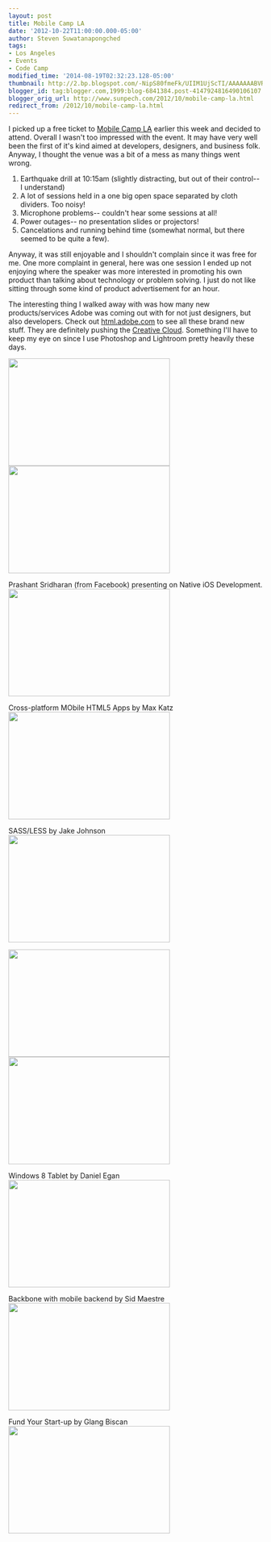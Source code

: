 ```yaml
---
layout: post
title: Mobile Camp LA
date: '2012-10-22T11:00:00.000-05:00'
author: Steven Suwatanapongched
tags:
- Los Angeles
- Events
- Code Camp
modified_time: '2014-08-19T02:32:23.128-05:00'
thumbnail: http://2.bp.blogspot.com/-NipS80fmeFk/UIIM1UjScTI/AAAAAAABVRs/O-DGSIDMLjM/s72-c/2012-10-18+at+11-24-25.jpg
blogger_id: tag:blogger.com,1999:blog-6841384.post-4147924816490106107
blogger_orig_url: http://www.sunpech.com/2012/10/mobile-camp-la.html
redirect_from: /2012/10/mobile-camp-la.html
---
```


I picked up a free ticket to <a href="http://mobilecampla.com/">Mobile Camp LA</a> earlier this week and decided to attend. Overall I wasn't too impressed with the event. It may have very well been the first of it's kind aimed at developers, designers, and business folk. Anyway, I thought the venue was a bit of a mess as many things went wrong.
<ol>
  <li>Earthquake drill at 10:15am (slightly distracting, but out of their control-- I understand)</li>
  <li>A lot of sessions held in a one big open space separated by cloth dividers. Too noisy!</li>
  <li>Microphone problems-- couldn't hear some sessions at all!</li>
  <li>Power outages-- no presentation slides or projectors!</li>
  <li>Cancelations and running behind time (somewhat normal, but there seemed to be quite a few).</li>
</ol>

Anyway, it was still enjoyable and I shouldn't complain since it was free for me. 
One more complaint in general, here was one session I ended up not enjoying where the speaker was more interested in promoting his own product than talking about technology or problem solving. I just do not like sitting through some kind of product advertisement for an hour.

The interesting thing I walked away with was how many new products/services Adobe was coming out with for not just designers, but also developers. Check out <a href="http://html.adobe.com/">html.adobe.com</a> to see all these brand new stuff. They are definitely pushing the <a href="http://www.adobe.com/products/creativecloud.html">Creative Cloud</a>. Something I'll have to keep my eye on since I use Photoshop and Lightroom pretty heavily these days.

<img border="0" height="213" src="http://2.bp.blogspot.com/-NipS80fmeFk/UIIM1UjScTI/AAAAAAABVRs/O-DGSIDMLjM/s320/2012-10-18+at+11-24-25.jpg" width="320" />

<img border="0" height="213" src="http://2.bp.blogspot.com/-jhdvwofcMdw/UIIMwOyltAI/AAAAAAABVRE/-2MdLr09wOM/s320/2012-10-18+at+09-27-37.jpg" width="320" />

Prashant Sridharan (from Facebook) presenting on Native iOS Development.
<img border="0" height="213" src="http://2.bp.blogspot.com/-Vk-OKTi7Rco/UIIMxKsV77I/AAAAAAABVRM/sNVWyVZ1gJg/s320/2012-10-18+at+10-20-33.jpg" width="320" />

Cross-platform MObile HTML5 Apps by Max Katz
<img border="0" height="213" src="http://1.bp.blogspot.com/-GdzN-N3F1Kc/UIIM0dEZTjI/AAAAAAABVRk/TFiBGwPA0Xg/s320/2012-10-18+at+11-16-44.jpg" width="320" />

SASS/LESS by Jake Johnson
<img border="0" height="213" src="http://3.bp.blogspot.com/-3OsQbrn1vYM/UIIM3AJLyVI/AAAAAAABVR8/WSE7qZ0pYUI/s320/2012-10-18+at+11-26-32.jpg" width="320" />

<img border="0" height="213" src="http://1.bp.blogspot.com/-27v8tPuxHhA/UIIM4bRnNoI/AAAAAAABVSE/dQTvzzyCxj4/s320/2012-10-18+at+12-02-26.jpg" width="320" />

<img border="0" height="213" src="http://1.bp.blogspot.com/-I8xPPAqIq04/UIIM5m-sqDI/AAAAAAABVSM/5FbCczP6jIo/s320/2012-10-18+at+12-02-57.jpg" width="320" />

Windows 8 Tablet by Daniel Egan
<img border="0" height="213" src="http://4.bp.blogspot.com/-_OUG6CdvQlo/UIIM7jnnK5I/AAAAAAABVSc/ucOheHxLs8I/s320/2012-10-18+at+12-47-59.jpg" width="320" />

Backbone with mobile backend by Sid Maestre
<img border="0" height="213" src="http://4.bp.blogspot.com/-dl7fV3oQkts/UIIM9bMzsXI/AAAAAAABVSs/QV7aW6DAEOA/s320/2012-10-18+at+13-42-04.jpg" width="320" />

Fund Your Start-up by Glang Biscan
<img border="0" height="213" src="http://1.bp.blogspot.com/-8F7q6IIxFbA/UIIM-XGj2xI/AAAAAAABVS0/qEPgKFZhkG8/s320/2012-10-18+at+14-28-32.jpg" width="320" />

